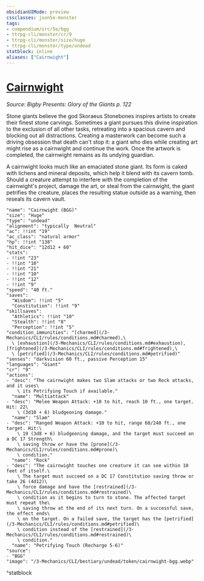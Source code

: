 ```yaml
---
obsidianUIMode: preview
cssclasses: json5e-monster
tags:
- compendium/src/5e/bgg
- ttrpg-cli/monster/cr/9
- ttrpg-cli/monster/size/huge
- ttrpg-cli/monster/type/undead
statblock: inline
aliases: ["Cairnwight"]
---
```

# [Cairnwight](3-Mechanics\CLI\bestiary\undead/cairnwight-bgg.md)
*Source: Bigby Presents: Glory of the Giants p. 122*  

Stone giants believe the god Skoraeus Stonebones inspires artists to create their finest stone carvings. Sometimes a giant pursues this divine inspiration to the exclusion of all other tasks, retreating into a spacious cavern and blocking out all distractions. Creating a masterwork can become such a driving obsession that death can't stop it: a giant who dies while creating art might rise as a cairnwight and continue the work. Once the artwork is completed, the cairnwight remains as its undying guardian.

A cairnwight looks much like an emaciated stone giant. Its form is caked with lichens and mineral deposits, which help it blend with its cavern tomb. Should a creature attempt to interfere with the completion of the cairnwight's project, damage the art, or steal from the cairnwight, the giant petrifies the creature, places the resulting statue outside as a warning, then reseals its cavern vault.

```statblock
"name": "Cairnwight (BGG)"
"size": "Huge"
"type": "undead"
"alignment": "typically  Neutral"
"ac": !!int "19"
"ac_class": "natural armor"
"hp": !!int "138"
"hit_dice": "12d12 + 60"
"stats":
- !!int "23"
- !!int "10"
- !!int "21"
- !!int "10"
- !!int "12"
- !!int "9"
"speed": "40 ft."
"saves":
  "Wisdom": !!int "5"
  "Constitution": !!int "9"
"skillsaves":
  "Athletics": !!int "10"
  "Stealth": !!int "8"
  "Perception": !!int "5"
"condition_immunities": "[charmed](/3-Mechanics/CLI/rules/conditions.md#charmed),\
  \ [exhaustion](/3-Mechanics/CLI/rules/conditions.md#exhaustion), [frightened](/3-Mechanics/CLI/rules/conditions.md#frightened),\
  \ [petrified](/3-Mechanics/CLI/rules/conditions.md#petrified)"
"senses": "darkvision 60 ft., passive Perception 15"
"languages": "Giant"
"cr": "9"
"actions":
- "desc": "The cairnwight makes two Slam attacks or two Rock attacks, and it uses\
    \ its Petrifying Touch if available."
  "name": "Multiattack"
- "desc": "Melee Weapon Attack: +10 to hit, reach 10 ft., one target. Hit: 22\
    \ (3d10 + 6) bludgeoning damage."
  "name": "Slam"
- "desc": "Ranged Weapon Attack: +10 to hit, range 60/240 ft., one target. Hit:\
    \ 19 (3d8 + 6) bludgeoning damage, and the target must succeed on a DC 17 Strength\
    \ saving throw or have the [prone](/3-Mechanics/CLI/rules/conditions.md#prone)\
    \ condition."
  "name": "Rock"
- "desc": "The cairnwight touches one creature it can see within 10 feet of itself.\
    \ The target must succeed on a DC 17 Constitution saving throw or take 26 (4d12)\
    \ force damage and have the [restrained](/3-Mechanics/CLI/rules/conditions.md#restrained)\
    \ condition as it begins to turn to stone. The affected target must repeat the\
    \ saving throw at the end of its next turn. On a successful save, the effect ends\
    \ on the target. On a failed save, the target has the [petrified](/3-Mechanics/CLI/rules/conditions.md#petrified)\
    \ condition instead of the [restrained](/3-Mechanics/CLI/rules/conditions.md#restrained)\
    \ condition."
  "name": "Petrifying Touch (Recharge 5-6)"
"source":
- "BGG"
"image": "/3-Mechanics/CLI/bestiary/undead/token/cairnwight-bgg.webp"
```
^statblock